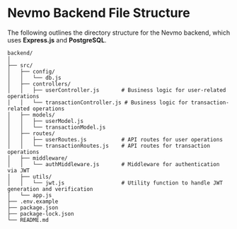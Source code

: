 # Nevmo Backend File Structure

The following outlines the directory structure for the Nevmo backend, which uses **Express.js** and **PostgreSQL**.

```
backend/
│
├── src/
│   ├── config/
│   │   └── db.js
│   ├── controllers/
│   │   ├── userController.js       # Business logic for user-related operations
│   │   └── transactionController.js # Business logic for transaction-related operations
│   ├── models/
│   │   ├── userModel.js
│   │   └── transactionModel.js
│   ├── routes/
│   │   ├── userRoutes.js           # API routes for user operations
│   │   └── transactionRoutes.js    # API routes for transaction operations
│   ├── middleware/
│   │   └── authMiddleware.js       # Middleware for authentication via JWT
│   ├── utils/
│   │   └── jwt.js                  # Utility function to handle JWT generation and verification
│   └── app.js
├── .env.example
├── package.json
├── package-lock.json
└── README.md
```
